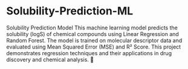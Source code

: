 # Solubility-Prediction-ML

Solubility Prediction Model
This machine learning model predicts the solubility (logS) of chemical compounds using Linear Regression and Random Forest. The model is trained on molecular descriptor data and evaluated using Mean Squared Error (MSE) and R² Score. This project demonstrates regression techniques and their applications in drug discovery and chemical analysis. 🚀
